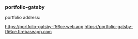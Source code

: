 ### portfolio-gatsby

portfolio address:

https://portfolio-gatsby-f56ce.web.app
https://portfolio-gatsby-f56ce.firebaseapp.com